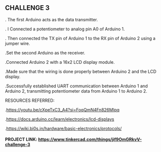 ## CHALLENGE 3

. The first Arduino acts as the data transmitter.

. I Connected a potentiometer to analog pin A0 of Arduino 1.

. Then connected the TX  pin of Arduino 1 to the RX  pin  of Arduino 2 using a jumper wire.

.Set  the second Arduino  as the receiver.

.Connected Arduino 2 with a 16x2 LCD display module.

.Made sure that the wiring is done properly between  Arduino 2 and the LCD display.

.Successfully established UART communication between Arduino 1 and Arduino 2, transmitting potentiometer data from Arduino 1 to 
 Arduino 2.
 


RESOURCES REFERRED:


.https://youtu.be/cXpeTxC3_A4?si=FoqQmN4Fn826MIpq

.https://docs.arduino.cc/learn/electronics/lcd-displays

.https://wiki.bi0s.in/hardware/basic-electronics/protocols/



#### PROJECT LINK: https://www.tinkercad.com/things/jif9OmGRkvV-challenge-3 
